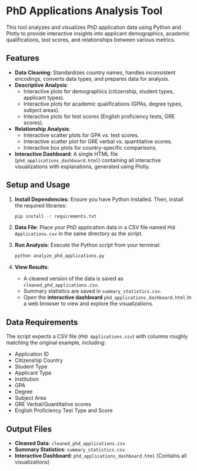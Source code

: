 # PhD Applications Analysis Tool

This tool analyzes and visualizes PhD application data using Python and Plotly to provide interactive insights into applicant demographics, academic qualifications, test scores, and relationships between various metrics.

## Features

- **Data Cleaning**: Standardizes country names, handles inconsistent encodings, converts data types, and prepares data for analysis.
- **Descriptive Analysis**: 
  - Interactive plots for demographics (citizenship, student types, applicant types).
  - Interactive plots for academic qualifications (GPAs, degree types, subject areas).
  - Interactive plots for test scores (English proficiency tests, GRE scores).
- **Relationship Analysis**:
  - Interactive scatter plots for GPA vs. test scores.
  - Interactive scatter plot for GRE verbal vs. quantitative scores.
  - Interactive box plots for country-specific comparisons.
- **Interactive Dashboard**: A single HTML file (`phd_applications_dashboard.html`) containing all interactive visualizations with explanations, generated using Plotly.

## Setup and Usage

1.  **Install Dependencies**: Ensure you have Python installed. Then, install the required libraries:
    ```bash
    pip install -r requirements.txt
    ```

2.  **Data File**: Place your PhD application data in a CSV file named `PhD Applications.csv` in the same directory as the script.

3.  **Run Analysis**: Execute the Python script from your terminal:
    ```bash
    python analyze_phd_applications.py
    ```

4.  **View Results**:
    - A cleaned version of the data is saved as `cleaned_phd_applications.csv`.
    - Summary statistics are saved in `summary_statistics.csv`.
    - Open the **interactive dashboard** `phd_applications_dashboard.html` in a web browser to view and explore the visualizations.

## Data Requirements

The script expects a CSV file (`PhD Applications.csv`) with columns roughly matching the original example, including:
- Application ID
- Citizenship Country
- Student Type
- Applicant Type
- Institution
- GPA
- Degree
- Subject Area
- GRE Verbal/Quantitative scores
- English Proficiency Test Type and Score

## Output Files

- **Cleaned Data**: `cleaned_phd_applications.csv`
- **Summary Statistics**: `summary_statistics.csv`
- **Interactive Dashboard**: `phd_applications_dashboard.html` (Contains all visualizations) 